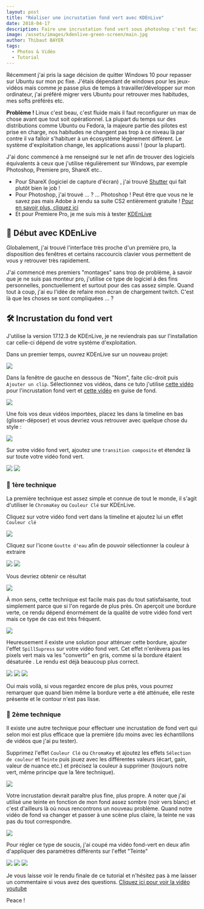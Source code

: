 ```yaml
---
layout: post
title: "Réaliser une incrustation fond vert avec KDEnLive"
date: 2018-04-17
description: Faire une incrustation fond vert sous photoshop c'est facile mais KDEnLive, comment ça se passe ? voyons-ça..
image: /assets/images/kdenlive-green-screen/main.jpg
author: Thibaut BAYER
tags: 
  - Photos & Vidéo
  - Tutorial
---
```


Récemment j'ai pris la sage décision de quitter Windows 10 pour repasser sur Ubuntu sur mon pc fixe. J'étais dépendant de windows pour les jeux-vidéos mais comme je passe plus de temps à travailler/développer sur mon ordinateur, j'ai préféré migrer vers Ubuntu pour retrouver mes habitudes, mes softs préférés etc.

**Problème !** Linux c'est beau, c'est fluide mais il faut reconfigurer un max de chose avant que tout soit opérationnel. La plupart du temps sur des distributions comme Ubuntu ou Fedora, la majeure partie des pilotes est prise en charge, nos habitudes ne changent pas trop à ce niveau là par contre il va falloir s'habituer à un écosystème légèrement différent.
Le système d'exploitation change, les applications aussi ! (pour la plupart).

J'ai donc commencé à me renseigné sur le net afin de trouver des logiciels équivalents à ceux que j'utilise régulièrement sur Windows, par exemple Photoshop, Premiere pro, ShareX etc..

* Pour ShareX (logiciel de capture d'écran) , j'ai trouvé [Shutter](https://doc.ubuntu-fr.org/shutter) qui fait plutôt bien le job !
* Pour Photoshop, j'ai trouvé ... ? ... Photoshop ! Peut être que vous ne le savez pas mais Adobe à rendu sa suite CS2 entièrement gratuite ! [Pour en savoir plus, cliquez ici](https://helpx.adobe.com/fr/creative-suite/kb/cs2-product-downloads.html?promoid=19SCDRQK) 
* Et pour Premiere Pro, je me suis mis à tester [KDEnLive](https://kdenlive.org/fr/) 

## 🐥 Début avec KDEnLive
Globalement, j'ai trouvé l'interface très proche d'un première pro, la disposition des fenêtres et certains raccourcis clavier vous permettent de vous y retrouver très rapidement.

J'ai commencé mes premiers "montages" sans trop de problème, à savoir que je ne suis pas monteur pro, j'utilise ce type de logiciel à des fins personnelles, ponctuellement et surtout pour des cas assez simple. 
Quand tout à coup, j'ai eu l'idée de refaire mon écran de chargement twitch. C'est là que les choses se sont compliquées ... ?

## 🛠️ Incrustation du fond vert
J'utilise la version 17.12.3 de KDEnLive, je ne reviendrais pas sur l'installation car celle-ci dépend de votre système d'exploitation.

Dans un premier temps, ouvrez KDEnLive sur un nouveau projet:

![](/assets/images/kdenlive-green-screen/01.jpg)

Dans la fenêtre de gauche en dessous de "Nom", faite clic-droit puis `Ajouter un clip`. Sélectionnez vos vidéos,  dans ce tuto j'utilise [cette vidéo](https://youtu.be/Dq_3bzyccRs)  pour l'incrustation fond vert et [cette vidéo](https://www.youtube.com/watch?v=rbUqOPw7w0U) en guise de fond.

![](/assets/images/kdenlive-green-screen/02.jpg)

Une fois vos deux vidéos importées, placez les dans la timeline en bas (glisser-déposer) et vous devriez vous retrouver avec quelque chose du style :

![](/assets/images/kdenlive-green-screen/03.jpg)

Sur votre vidéo fond vert, ajoutez une `transition composite` et étendez là sur toute votre vidéo fond vert.

![](/assets/images/kdenlive-green-screen/04.jpg) ![](/assets/images/kdenlive-green-screen/05.jpg)

### 🐣 1ère technique
La première technique est assez simple et connue de tout le monde, il s'agit d'utiliser le `ChromaKey` ou `Couleur Clé` sur KDEnLive.

Cliquez sur votre vidéo fond vert dans la timeline et ajoutez lui un effet `Couleur clé`

![](/assets/images/kdenlive-green-screen/06.jpg)

Cliquez sur l'icone `Goutte d'eau` afin de pouvoir sélectionner la couleur à extraire

![](/assets/images/kdenlive-green-screen/07.jpg) ![](/assets/images/kdenlive-green-screen/08.jpg)

Vous devriez obtenir ce résultat

![](/assets/images/kdenlive-green-screen/09.jpg)

À mon sens, cette technique est facile mais pas du tout satisfaisante, tout simplement parce que si l'on regarde de plus près. On aperçoit une bordure verte, ce rendu dépend énormément de la qualité de votre vidéo fond vert mais ce type de cas est très fréquent.

![](/assets/images/kdenlive-green-screen/10.jpg)

Heureusement il existe une solution pour atténuer cette bordure, ajouter l'effet `SpillSupress` sur votre vidéo fond vert. Cet effet n'enlèvera pas les pixels vert mais va les "convertir" en gris, comme si la bordure étaient désaturée . Le rendu est déjà beaucoup plus correct.

![](/assets/images/kdenlive-green-screen/11.jpg) ![](/assets/images/kdenlive-green-screen/12.jpg) ![](/assets/images/kdenlive-green-screen/13.jpg)

Oui mais voilà, si vous regardez encore de plus près, vous pourrez remarquer que quand bien même la bordure verte a été atténuée, elle reste présente et le contour n'est pas lisse.

### 🐓 2ème technique
Il existe une autre technique pour effectuer une incrustation de fond vert qui selon moi est plus efficace que la première (du moins avec les échantillons de vidéos que j'ai pu tester).

Supprimez l'effet `Couleur Clé` ou `ChromaKey` et ajoutez les effets `Sélection de couleur` et `Teinte` puis jouez avec les différentes valeurs (écart, gain, valeur de nuance etc.) et précisez la couleur à supprimer (toujours notre vert, même principe que la 1ère technique).

![](/assets/images/kdenlive-green-screen/15.jpg)

Votre incrustation devrait paraître plus fine, plus propre. A noter que j'ai utilisé une teinte en fonction de mon fond assez sombre (noir vers blanc) et c'est d'ailleurs là où nous rencontrons un nouveau problème. Quand notre vidéo de fond va changer et passer à une scène plus claire, la teinte ne vas pas du tout correspondre.

![](/assets/images/kdenlive-green-screen/16.jpg)

Pour régler ce type de soucis, j'ai coupé ma vidéo fond-vert en deux afin d'appliquer des paramètres différents sur l'effet "Teinte"

![](/assets/images/kdenlive-green-screen/17.jpg) ![](/assets/images/kdenlive-green-screen/18.jpg) ![](/assets/images/kdenlive-green-screen/19.jpg)

Je vous laisse voir le rendu finale de ce tutorial et n'hésitez pas à me laisser un commentaire si vous avez des questions.
[Cliquez ici pour voir la vidéo youtube](https://youtu.be/JetxE3jZupA)

Peace !

